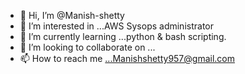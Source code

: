 - 👋 Hi, I’m @Manish-shetty
- 👀 I’m interested in ...AWS Sysops administrator
- 🌱 I’m currently learning ...python & bash scripting.
- 💞️ I’m looking to collaborate on ...
- 📫 How to reach me ...Manishshetty957@gmail.com

<!---
Manish-shetty/Manish-shetty is a ✨ special ✨ repository because its `README.md` (this file) appears on your GitHub profile.
You can click the Preview link to take a look at your changes.
--->
